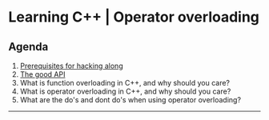 # Learning C++ | Operator overloading

## Agenda

1. [Prerequisites for hacking along](./docs/prerequisites.md)
2. [The good API](./docs/the-good-api.md)
3. What is function overloading in C++, and why should you care?
4. What is operator overloading in C++, and why should you care?
5. What are the do's and dont do's when using operator overloading?

---